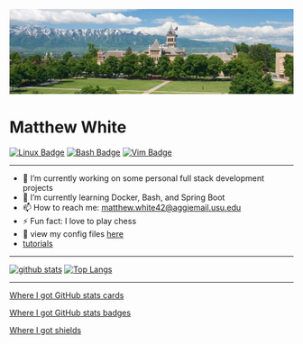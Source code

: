 ![usu](https://github.com/mattwhite180/mattwhite180/blob/master/usu.png)

# Matthew White

[![Linux Badge](https://img.shields.io/badge/OS-Linux-informational?style=plastic&logo=linux&logoColor=green&color=green)](https://shields.io/)
[![Bash Badge](https://img.shields.io/badge/Bash-Shell-informational?style=plastic&logo=https://simpleicons.org/icons/gnubash.svg&logoColor=red&color=red)](https://shields.io/)
[![Vim Badge](https://img.shields.io/badge/Vim-VSCode-informational?style=plastic&logo=vim&logoColor=yellow&color=yellow)](https://shields.io/)

---

- 🔭 I’m currently working on some personal full stack development projects
- 🌱 I’m currently learning Docker, Bash, and Spring Boot
- 📫 How to reach me: matthew.white42@aggiemail.usu.edu
- ⚡ Fun fact: I love to play chess
- 🔧 view my config files [here](https://github.com/mattwhite180/mattwhite180/tree/master/configFiles)
- [tutorials](https://github.com/mattwhite180/mattwhite180/tree/master/tutorials)

---

[![github stats](https://github-readme-stats.vercel.app/api?username=mattwhite180&theme=vue&show_icons=true)](https://github.com/anuraghazra/github-readme-stats)
[![Top Langs](https://github-readme-stats.vercel.app/api/top-langs/?username=mattwhite180&layout=compact)](https://github.com/anuraghazra/github-readme-stats)

---

[Where I got GitHub stats cards](https://github.com/anuraghazra/github-readme-stats)

[Where I got GitHub stats badges](https://badges.pufler.dev)

[Where I got shields](https://shields.io/)
